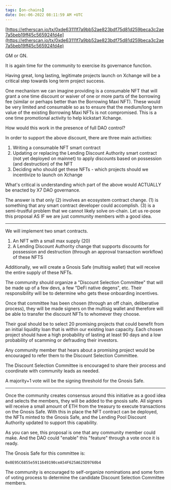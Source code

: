 ```yaml
---
tags: [on-chains]
date: Dec-06-2022 08:11:59 AM +UTC
---
```


[https://etherscan.io/tx/0xde63111f7a9bb52ae823bdf75d81d259beca3c2ae7a5beb19ff45c565924fd4e](https://etherscan.io/tx/0xde63111f7a9bb52ae823bdf75d81d259beca3c2ae7a5beb19ff45c565924fd4e)

GM or GN.

It is again time for the community to exercise its governance function.

Having great, long lasting, legitimate projects launch on Xchange will be a critical step towards long term project success.

One mechanism we can imagine providing is a consumable NFT that will grant a one time discount or waiver of one or more parts of the borrowing fee (similar or perhaps better than the Borrowing Maxi NFT). These would be very limited and consumable so as to ensure that the medium/long term value of the existing Borrowing Maxi NFTs is not compromised. This is a one time promotional activity to help kickstart Xchange.

How would this work in the presence of full DAO control?

In order to support the above discount, there are three main activities:

1. Writing a consumable NFT smart contract
2. Updating or replacing the Lending Discount Authority smart contract (not yet deployed on mainnet) to apply discounts based on possession (and destruction) of the NFT
3. Deciding who should get these NFTs - which projects should we incentivize to launch on Xchange

What's critical is understanding which part of the above would ACTUALLY be enacted by X7 DAO governance.

The answer is that only (2) involves an ecosystem contract change. (1) is something that any smart contract developer could accomplish. (3) is a semi-trustful problem that we cannot likely solve on-chain. Let us re-pose this proposal AS IF we are just community members with a good idea.

---

We will implement two smart contracts.

1. An NFT with a small max supply (20)
2. A Lending Discount Authority change that supports discounts for possession and destruction (through an approval transaction workflow) of these NFTS

Additionally, we will create a Gnosis Safe (multisig wallet) that will receive the entire supply of these NFTs.

The community should organize a "Discount Selection Committee" that will be made up of a few devs, a few "DeFi native degens", etc. Their responsibility will be to determine who gets these onboarding incentives.

Once that committee has been chosen (through an off chain, deliberative process), they will be made signers on the multisig wallet and therefore will be able to transfer the discount NFTs to whomever they choose.

Their goal should be to select 20 promising projects that could benefit from an initial liquidity loan that is within our existing loan capacity. Each chosen project should have a high probability of lasting at least 90 days and a low probability of scamming or defrauding their investors.

Any community member that hears about a promising project would be encouraged to refer them to the Discount Selection Committee.

The Discount Selection Committee is encouraged to share their process and coordinate with community leads as needed.

A majority+1 vote will be the signing threshold for the Gnosis Safe.

---

Once the community creates consensus around this initiative as a good idea and selects the members, they will be added to the gnosis safe. All signers will receive a small amount of ETH from the treasury to execute transactions on the Gnosis Safe. With this in place the NFT contract can be deployed, the NFTs minted to the Gnosis Safe, and the Lending Pool Discount Authority updated to support this capability.

As you can see, this proposal is one that any community member could make. And the DAO could "enable" this "feature" through a vote once it is ready.

The Gnosis Safe for this committee is:

    0x0E95C6855e5911649190ceA54F625A625D9760b4

The community is encouraged to self-organize nominations and some form of voting process to determine the candidate Discount Selection Committee members.
